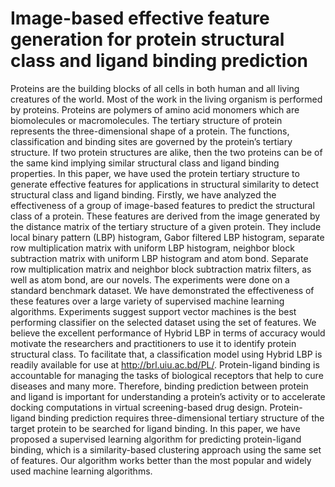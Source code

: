 # Image-based effective feature generation for protein structural class and ligand binding prediction

Proteins are the building blocks of all cells in both human and all living creatures of the world. Most of the work in the living organism is performed by proteins. Proteins are polymers of amino acid monomers which are biomolecules or macromolecules. The tertiary structure of protein represents the three-dimensional shape of a protein. The functions, classification and binding sites are governed by the protein’s tertiary structure. If two protein structures are alike, then the two proteins can be of the same kind implying similar structural class and ligand binding properties. In this paper, we have used the protein tertiary structure to generate effective features for applications in structural similarity to detect structural class and ligand binding. Firstly, we have analyzed the effectiveness of a group of image-based features to predict the structural class of a protein. These features are derived from the image generated by the distance matrix of the tertiary structure of a given protein. They include local binary pattern (LBP) histogram, Gabor filtered LBP histogram, separate row multiplication matrix with uniform LBP histogram, neighbor block subtraction matrix with uniform LBP histogram and atom bond. Separate row multiplication matrix and neighbor block subtraction matrix filters, as well as atom bond, are our novels. The experiments were done on a standard benchmark dataset. We have demonstrated the effectiveness of these features over a large variety of supervised machine learning algorithms. Experiments suggest support vector machines is the best performing classifier on the selected dataset using the set of features. We believe the excellent performance of Hybrid LBP in terms of accuracy would motivate the researchers and practitioners to use it to identify protein structural class. To facilitate that, a classification model using Hybrid LBP is readily available for use at http://brl.uiu.ac.bd/PL/. Protein-ligand binding is accountable for managing the tasks of biological receptors that help to cure diseases and many more. Therefore, binding prediction between protein and ligand is important for understanding a protein’s activity or to accelerate docking computations in virtual screening-based drug design. Protein-ligand binding prediction requires three-dimensional tertiary structure of the target protein to be searched for ligand binding. In this paper, we have proposed a supervised learning algorithm for predicting protein-ligand binding, which is a similarity-based clustering approach using the same set of features. Our algorithm works better than the most popular and widely used machine learning algorithms.
